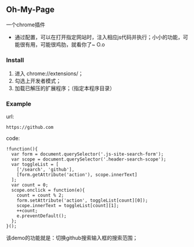 ## Oh-My-Page

一个chrome插件

* 通过配置，可以在打开指定网站时，注入相应js代码并执行；小小的功能，可能很有用，可能很鸡肋，就看你了~ O.o

### Install

1. 进入 chrome://extensions/；
2. 勾选上开发者模式；
3. 加载已解压的扩展程序；（指定本程序目录）

### Example

url: 

``` https://github.com ```
  
code: 

```
!function(){
  var form = document.querySelector('.js-site-search-form');
  var scope = document.querySelector('.header-search-scope');
  var toggleList = [
    ['/search', 'github'],
    [form.getAttribute('action'), scope.innerText]
  ];
  var count = 0;
  scope.onclick = function(e){
    count = count % 2;
    form.setAttribute('action', toggleList[count][0]);
    scope.innerText = toggleList[count][1];
    ++count;
    e.preventDefault();
  };
}();  
```
  
该demo的功能就是：切换github搜索输入框的搜索范围；
